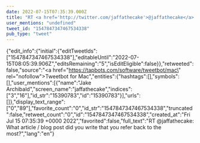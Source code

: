 ```yaml
---
date: 2022-07-15T07:35:39.000Z
title: "RT <a href='http://twitter.com/jaffathecake'>@jaffathecake</a>: What article / blog post did you write that you refer back to the most?″"
user_mentions: "undefined"
tweet_id: "1547847347467534338"
pub_type: "tweet"
---
```

{"edit_info":{"initial":{"editTweetIds":["1547847347467534338"],"editableUntil":"2022-07-15T08:05:39.906Z","editsRemaining":"5","isEditEligible":false}},"retweeted":false,"source":"<a href=\"https://tapbots.com/software/tweetbot/mac\" rel=\"nofollow\">Tweetbot for Mac</a>","entities":{"hashtags":[],"symbols":[],"user_mentions":[{"name":"Jake Archibald","screen_name":"jaffathecake","indices":["3","16"],"id_str":"15390783","id":"15390783"}],"urls":[]},"display_text_range":["0","89"],"favorite_count":"0","id_str":"1547847347467534338","truncated":false,"retweet_count":"0","id":"1547847347467534338","created_at":"Fri Jul 15 07:35:39 +0000 2022","favorited":false,"full_text":"RT @jaffathecake: What article / blog post did you write that you refer back to the most?","lang":"en"}
